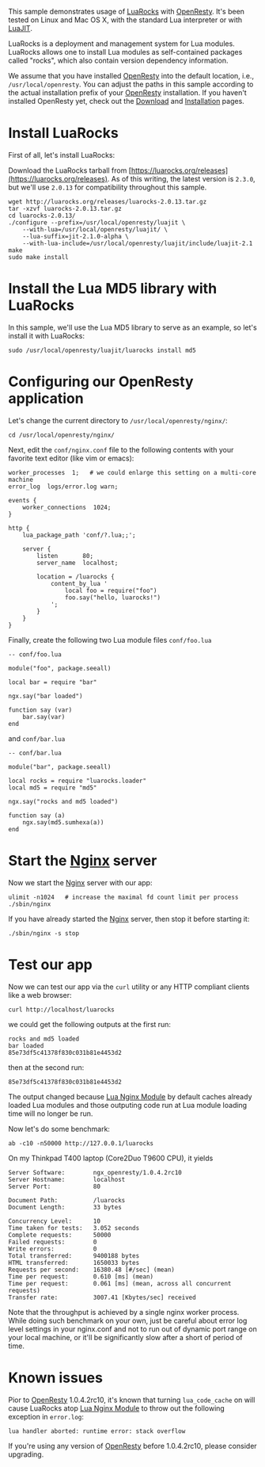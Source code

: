 <!---
    @title         Using LuaRocks
    @creator       Yichun Zhang
    @created       2011-08-07 02:32 GMT
--->

This sample demonstrates usage of [LuaRocks](http://www.luarocks.org/) with
[OpenResty](openresty.html). It's been tested on Linux and Mac OS X, with the
standard Lua interpreter or with [LuaJIT](luajit.html).

LuaRocks is a deployment and management system for Lua modules. LuaRocks allows
one to install Lua modules as self-contained packages called "rocks", which
also contain version dependency  information.

We assume that you have installed [OpenResty](openresty.html) into the default
location, i.e., `/usr/local/openresty`. You can adjust the paths in this sample
according to the actual installation prefix of your [OpenResty](openresty.html) installation.
If you haven't installed OpenResty yet, check out the [Download](download.html) and
[Installation](installation.html) pages.


#  Install LuaRocks
First of all, let's install LuaRocks:

Download the LuaRocks tarball from [https://luarocks.org/releases](https://luarocks.org/releases).
As of this writing, the latest version is `2.3.0`, but we'll use `2.0.13` for
compatibility throughout this sample.

```
wget http://luarocks.org/releases/luarocks-2.0.13.tar.gz
tar -xzvf luarocks-2.0.13.tar.gz
cd luarocks-2.0.13/
./configure --prefix=/usr/local/openresty/luajit \
    --with-lua=/usr/local/openresty/luajit/ \
    --lua-suffix=jit-2.1.0-alpha \
    --with-lua-include=/usr/local/openresty/luajit/include/luajit-2.1
make
sudo make install
```


#  Install the Lua MD5 library with LuaRocks
In this sample, we'll use the Lua MD5 library to serve as an example, so let's
install it with LuaRocks:

```
sudo /usr/local/openresty/luajit/luarocks install md5
```


#  Configuring our OpenResty application
Let's change the current directory to `/usr/local/openresty/nginx/`:

```
cd /usr/local/openresty/nginx/
```

Next, edit the `conf/nginx.conf` file to the following contents with your favorite
text editor (like vim or emacs):

```
worker_processes  1;   # we could enlarge this setting on a multi-core machine
error_log  logs/error.log warn;

events {
    worker_connections  1024;
}

http {
    lua_package_path 'conf/?.lua;;';

    server {
        listen       80;
        server_name  localhost;

        location = /luarocks {
            content_by_lua '
                local foo = require("foo")
                foo.say("hello, luarocks!")
            ';
        }
    }
}
```

Finally, create the following two Lua module files `conf/foo.lua`

```
-- conf/foo.lua

module("foo", package.seeall)

local bar = require "bar"

ngx.say("bar loaded")

function say (var)
    bar.say(var)
end
```

and `conf/bar.lua`

```
-- conf/bar.lua

module("bar", package.seeall)

local rocks = require "luarocks.loader"
local md5 = require "md5"

ngx.say("rocks and md5 loaded")

function say (a)
    ngx.say(md5.sumhexa(a))
end
```


#  Start the [Nginx](nginx.html) server
Now we start the [Nginx](nginx.html) server with our app:

```
ulimit -n1024   # increase the maximal fd count limit per process
./sbin/nginx
```

If you have already started the [Nginx](nginx.html) server, then stop it before
starting it:

```
./sbin/nginx -s stop
```


#  Test our app
Now we can test our app via the `curl` utility or any HTTP compliant clients
like a web browser:

```
curl http://localhost/luarocks
```

we could get the following outputs at the first run:

```
rocks and md5 loaded
bar loaded
85e73df5c41378f830c031b81e4453d2
```

then at the second run:

```
85e73df5c41378f830c031b81e4453d2
```

The output changed because [Lua Nginx Module](lua-nginx-module.html) by default
caches already loaded Lua modules and those outputing code run at Lua module
loading time will no longer be run.

Now let's do some benchmark:

```
ab -c10 -n50000 http://127.0.0.1/luarocks
```

On my Thinkpad T400 laptop (Core2Duo T9600 CPU), it yields

```
Server Software:        ngx_openresty/1.0.4.2rc10
Server Hostname:        localhost
Server Port:            80

Document Path:          /luarocks
Document Length:        33 bytes

Concurrency Level:      10
Time taken for tests:   3.052 seconds
Complete requests:      50000
Failed requests:        0
Write errors:           0
Total transferred:      9400188 bytes
HTML transferred:       1650033 bytes
Requests per second:    16380.48 [#/sec] (mean)
Time per request:       0.610 [ms] (mean)
Time per request:       0.061 [ms] (mean, across all concurrent requests)
Transfer rate:          3007.41 [Kbytes/sec] received
```

Note that the throughput is achieved by a single nginx worker process. While
doing such benchmark on your own, just be careful about error log level settings
in your nginx.conf and not to run out of dynamic port range on your local machine,
or it'll be significantly slow after a short of period of time.

#  Known issues
Pior to [OpenResty](openresty.html) 1.0.4.2rc10, it's known that turning `lua_code_cache` on
will cause LuaRocks atop [Lua Nginx Module](lua-nginx-module.html) to throw
out the following exception in `error.log`:

```
lua handler aborted: runtime error: stack overflow
```

If you're using any version of [OpenResty](openresty.html) before 1.0.4.2rc10,
please consider upgrading.

